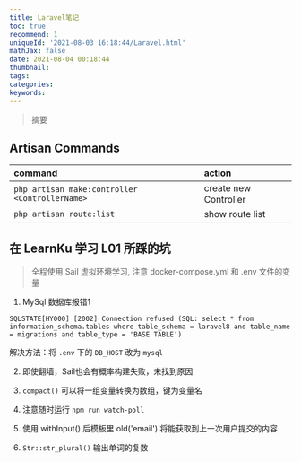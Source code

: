 ```yaml
---
title: Laravel笔记
toc: true
recommend: 1
uniqueId: '2021-08-03 16:18:44/Laravel.html'
mathJax: false
date: 2021-08-04 00:18:44
thumbnail:
tags:
categories:
keywords:
---
```


> 摘要

<!-- more -->

## Artisan Commands

| command                                          | action                  |
| :----------------------------------------------- | :---------------------- |
| `php artisan make:controller <ControllerName>`   | create new Controller   |
| `php artisan route:list`                         | show route list         |

## 在 LearnKu 学习 L01 所踩的坑

> 全程使用 Sail 虚拟环境学习, 注意 docker-compose.yml 和 .env 文件的变量

1. MySql 数据库报错1

```
SQLSTATE[HY000] [2002] Connection refused (SQL: select * from information_schema.tables where table_schema = laravel8 and table_name = migrations and table_type = 'BASE TABLE')
```

解决方法：将 `.env` 下的 `DB_HOST` 改为 `mysql`

2. 即使翻墙，Sail也会有概率构建失败，未找到原因

3. `compact()` 可以将一组变量转换为数组，键为变量名

4. 注意随时运行 `npm run watch-poll`

5. 使用 withInput() 后模板里 old('email') 将能获取到上一次用户提交的内容

6. `Str::str_plural()` 输出单词的复数
